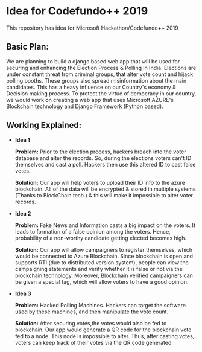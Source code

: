 # Idea for Codefundo++ 2019
This repository has idea for Microsoft Hackathon/Codefundo++ 2019 

## Basic Plan:
We are planning to build a django based web app that will be used for securing and enhancing the Election Process & Polling in India. Elections are under constant threat from criminal groups, that alter vote count and hijack polling booths. These groups also spread misinformation about the main candidates. This has a heavy influence on our Country's economy & Decision making process. To protect the virtue of democracy in our country, we would work on creating a web app that uses Microsoft AZURE's Blockchain technology and Django Framework (Python based).

## Working Explained:
* **Idea 1**

   **Problem:** Prior to the election process, hackers breach into the voter database and alter the records. So, during the     elections voters can't ID themselves and cast a poll. Hackers then use this altered ID to cast false votes.

   **Solution:** Our app will help voters to upload their ID info to the azure blockchain. All of the data will be encrypted & stored in multiple systems (Thanks to BlockChain tech.) & this will make it impossible to alter voter records.

* **Idea 2**

   **Problem:** Fake News and Information casts a big impact on the voters. It leads to formation of a false opinion among the voters. Hence, probability of a non-worthy candidate getting elected becomes high.

   **Solution:** Our app will allow campaigners to register themselves, which would be connected to Azure Blockchain. Since blockchain is open and supports RTI (due to distributed version system), people can view the campaigning statements and verify whether it is false or not via the blockchain technology. Moreover, Blockchain verified campaigners can be given a special tag, which will allow voters to have a good opinion.

* **Idea 3**

   **Problem:** Hacked Polling Machines. Hackers can target the software used by these machines, and then manipulate the vote count.

   **Solution:** After securing votes,the votes would also be fed to blockchain. Our app would generate a QR code for the blockchain vote fed to a node. This node is impossible to alter. Thus, after casting votes, voters can keep track of their votes via the QR code generated.

